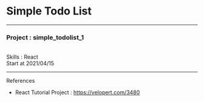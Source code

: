 # Simple Todo List

---
<h3>Project : simple_todolist_1</h3>
<br/>
Skills : React
<br/>
Start at 2021/04/15

---

References 
- React Tutorial Project : https://velopert.com/3480